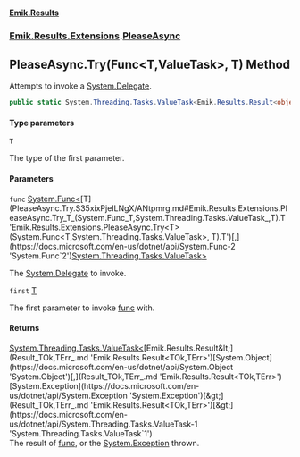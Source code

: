 #### [Emik.Results](index.md 'index')
### [Emik.Results.Extensions](Emik.Results.Extensions.md 'Emik.Results.Extensions').[PleaseAsync](PleaseAsync.md 'Emik.Results.Extensions.PleaseAsync')

## PleaseAsync.Try<T>(Func<T,ValueTask>, T) Method

Attempts to invoke a [System.Delegate](https://docs.microsoft.com/en-us/dotnet/api/System.Delegate 'System.Delegate').

```csharp
public static System.Threading.Tasks.ValueTask<Emik.Results.Result<object?,System.Exception>> Try<T>(System.Func<T,System.Threading.Tasks.ValueTask> func, T first);
```
#### Type parameters

<a name='Emik.Results.Extensions.PleaseAsync.Try_T_(System.Func_T,System.Threading.Tasks.ValueTask_,T).T'></a>

`T`

The type of the first parameter.
#### Parameters

<a name='Emik.Results.Extensions.PleaseAsync.Try_T_(System.Func_T,System.Threading.Tasks.ValueTask_,T).func'></a>

`func` [System.Func&lt;](https://docs.microsoft.com/en-us/dotnet/api/System.Func-2 'System.Func`2')[T](PleaseAsync.Try.S35xixPjeILNgX/ANtpmrg.md#Emik.Results.Extensions.PleaseAsync.Try_T_(System.Func_T,System.Threading.Tasks.ValueTask_,T).T 'Emik.Results.Extensions.PleaseAsync.Try<T>(System.Func<T,System.Threading.Tasks.ValueTask>, T).T')[,](https://docs.microsoft.com/en-us/dotnet/api/System.Func-2 'System.Func`2')[System.Threading.Tasks.ValueTask](https://docs.microsoft.com/en-us/dotnet/api/System.Threading.Tasks.ValueTask 'System.Threading.Tasks.ValueTask')[&gt;](https://docs.microsoft.com/en-us/dotnet/api/System.Func-2 'System.Func`2')

The [System.Delegate](https://docs.microsoft.com/en-us/dotnet/api/System.Delegate 'System.Delegate') to invoke.

<a name='Emik.Results.Extensions.PleaseAsync.Try_T_(System.Func_T,System.Threading.Tasks.ValueTask_,T).first'></a>

`first` [T](PleaseAsync.Try.S35xixPjeILNgX/ANtpmrg.md#Emik.Results.Extensions.PleaseAsync.Try_T_(System.Func_T,System.Threading.Tasks.ValueTask_,T).T 'Emik.Results.Extensions.PleaseAsync.Try<T>(System.Func<T,System.Threading.Tasks.ValueTask>, T).T')

The first parameter to invoke [func](PleaseAsync.Try.S35xixPjeILNgX/ANtpmrg.md#Emik.Results.Extensions.PleaseAsync.Try_T_(System.Func_T,System.Threading.Tasks.ValueTask_,T).func 'Emik.Results.Extensions.PleaseAsync.Try<T>(System.Func<T,System.Threading.Tasks.ValueTask>, T).func') with.

#### Returns
[System.Threading.Tasks.ValueTask&lt;](https://docs.microsoft.com/en-us/dotnet/api/System.Threading.Tasks.ValueTask-1 'System.Threading.Tasks.ValueTask`1')[Emik.Results.Result&lt;](Result_TOk,TErr_.md 'Emik.Results.Result<TOk,TErr>')[System.Object](https://docs.microsoft.com/en-us/dotnet/api/System.Object 'System.Object')[,](Result_TOk,TErr_.md 'Emik.Results.Result<TOk,TErr>')[System.Exception](https://docs.microsoft.com/en-us/dotnet/api/System.Exception 'System.Exception')[&gt;](Result_TOk,TErr_.md 'Emik.Results.Result<TOk,TErr>')[&gt;](https://docs.microsoft.com/en-us/dotnet/api/System.Threading.Tasks.ValueTask-1 'System.Threading.Tasks.ValueTask`1')  
The result of [func](PleaseAsync.Try.S35xixPjeILNgX/ANtpmrg.md#Emik.Results.Extensions.PleaseAsync.Try_T_(System.Func_T,System.Threading.Tasks.ValueTask_,T).func 'Emik.Results.Extensions.PleaseAsync.Try<T>(System.Func<T,System.Threading.Tasks.ValueTask>, T).func'), or the [System.Exception](https://docs.microsoft.com/en-us/dotnet/api/System.Exception 'System.Exception') thrown.